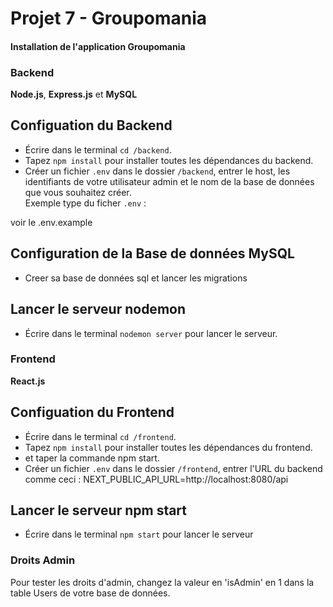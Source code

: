 # Projet 7 - Groupomania

#### Installation de l'application Groupomania

### Backend

**Node.js**, **Express.js** et **MySQL**
<br />

## Configuation du Backend

- Écrire dans le terminal `cd /backend`.
  <br />
- Tapez `npm install` pour installer toutes les dépendances du backend.
  <br />
- Créer un fichier `.env` dans le dossier `/backend`, entrer le host, les identifiants de votre utilisateur admin et le nom de la base de données que vous souhaitez créer.
  <br />
  Exemple type du ficher `.env` :

 voir le .env.example

## Configuration de la Base de données MySQL

- Creer sa base de données sql et lancer les migrations

## Lancer le serveur nodemon

- Écrire dans le terminal `nodemon server` pour lancer le serveur.

### Frontend

**React.js**

## Configuation du Frontend

- Écrire dans le terminal `cd /frontend`.
  <br />
- Tapez `npm install` pour installer toutes les dépendances du frontend.
- et taper la commande npm start.
  <br />
- Créer un fichier `.env` dans le dossier `/frontend`, entrer l'URL du backend comme ceci : NEXT_PUBLIC_API_URL=http://localhost:8080/api

## Lancer le serveur npm start

- Écrire dans le terminal `npm start` pour lancer le serveur

### Droits Admin

Pour tester les droits d'admin, changez la valeur en 'isAdmin'  en 1 dans la table Users de votre base de données.
